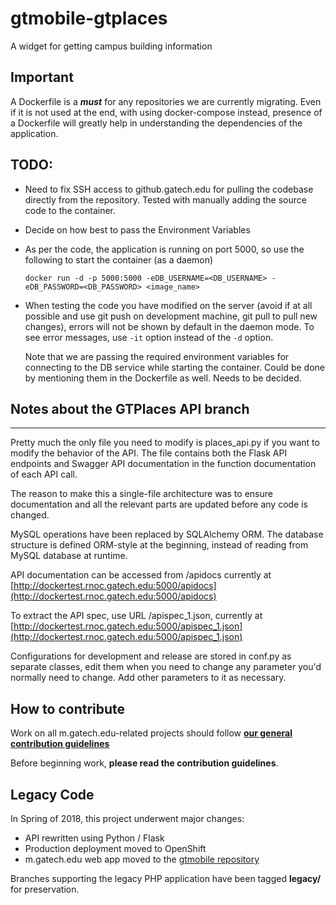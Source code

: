 # gtmobile-gtplaces
A widget for getting campus building information

## Important
A Dockerfile is a **_must_** for any repositories we are currently migrating. Even if it is not used at the end, with using docker-compose instead, presence of a Dockerfile will greatly help in understanding the dependencies of the application.

## TODO:
  * Need to fix SSH access to github.gatech.edu for pulling the codebase directly from the repository. Tested with manually adding the source code to the container.
  * Decide on how best to pass the Environment Variables
  * As per the code, the application is running on port 5000, so use the following to start the container (as a daemon)
    
    ```docker run -d -p 5000:5000 -eDB_USERNAME=<DB_USERNAME> -eDB_PASSWORD=<DB_PASSWORD> <image_name>```
    
  * When testing the code you have modified on the server (avoid if at all possible and use git push on development machine, git pull to pull new changes), errors will not be shown by default in the daemon mode. To see error messages, use `-it` option instead of the `-d` option.
    
    Note that we are passing the required environment variables for connecting to the DB service while starting the container. Could be done by mentioning them in the Dockerfile as well. Needs to be decided.


## Notes about the GTPlaces API branch
---
Pretty much the only file you need to modify is places_api.py if you want to modify the behavior of the API. The file contains both the Flask API endpoints and Swagger API documentation in the function documentation of each API call.

The reason to make this a single-file architecture was to ensure documentation and all the relevant parts are updated before any code is changed.

MySQL operations have been replaced by SQLAlchemy ORM. The database structure is defined ORM-style at the beginning, instead of reading from MySQL database at runtime.

API documentation can be accessed from _<url>_/apidocs currently at [http://dockertest.rnoc.gatech.edu:5000/apidocs](http://dockertest.rnoc.gatech.edu:5000/apidocs)

To extract the API spec, use URL _<hostname>_/apispec_1.json, currently at [http://dockertest.rnoc.gatech.edu:5000/apispec_1.json](http://dockertest.rnoc.gatech.edu:5000/apispec_1.json)

Configurations for development and release are stored in conf.py as separate classes, edit them when you need to change any parameter you'd normally need to change. Add other parameters to it as necessary.

## How to contribute

Work on all m.gatech.edu-related projects should follow
**[our general contribution guidelines](https://github.gatech.edu/gtjourney/gtmobile/blob/master/CONTRIBUTING.md)**

Before beginning work, **please read the contribution guidelines**.
## Legacy Code
In Spring of 2018, this project underwent major changes:
 - API rewritten using Python / Flask
 - Production deployment moved to OpenShift
 - m.gatech.edu web app moved to the [gtmobile repository](https://github.gatech.edu/gtjourney/gtmobile)

 Branches supporting the legacy PHP application have been tagged __legacy/__ for preservation.